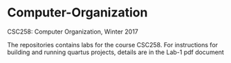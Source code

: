 # Computer-Organization
CSC258: Computer Organization, Winter 2017

The repositories contains labs for the course CSC258. For instructions for building and running quartus projects, details are in the Lab-1 pdf document
